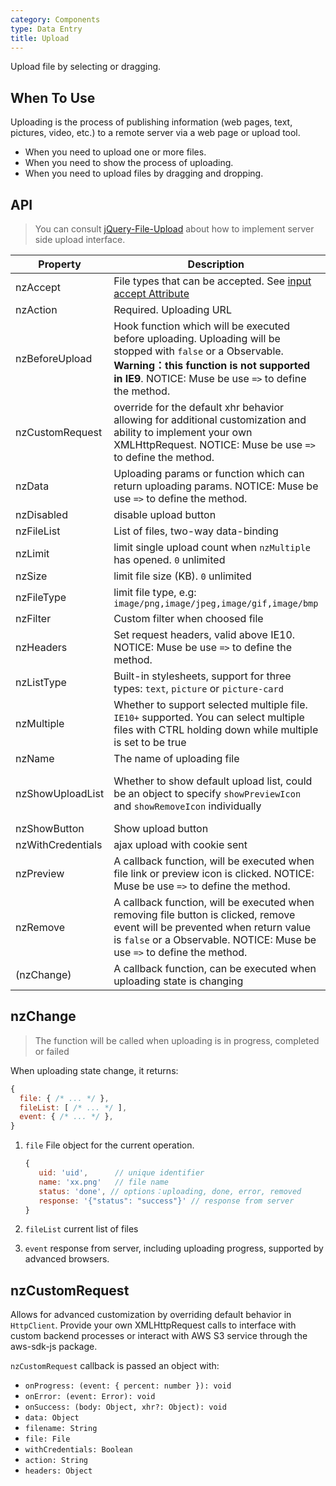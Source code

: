 ```yaml
---
category: Components
type: Data Entry
title: Upload
---
```


Upload file by selecting or dragging.

## When To Use

Uploading is the process of publishing information (web pages, text, pictures, video, etc.) to a remote server via a web page or upload tool.

- When you need to upload one or more files.
- When you need to show the process of uploading.
- When you need to upload files by dragging and dropping.

## API

> You can consult [jQuery-File-Upload](https://github.com/blueimp/jQuery-File-Upload/wiki) about how to implement server side upload interface.

| Property | Description | Type | Default |
| --- | --- | --- | --- |
| nzAccept | File types that can be accepted. See [input accept Attribute](https://developer.mozilla.org/en-US/docs/Web/HTML/Element/input#attr-accept) | string | - |
| nzAction | Required. Uploading URL | string | - |
| nzBeforeUpload | Hook function which will be executed before uploading. Uploading will be stopped with `false` or a Observable. **Warning：this function is not supported in IE9**. NOTICE: Muse be use `=>` to define the method. | (file, fileList) => `boolean|Observable` | - |
| nzCustomRequest | override for the default xhr behavior allowing for additional customization and ability to implement your own XMLHttpRequest. NOTICE: Muse be use `=>` to define the method. | `(item) => Subscription` | - |
| nzData | Uploading params or function which can return uploading params. NOTICE: Muse be use `=>` to define the method. | `Object|((file: UploadFile) => Object)` | - |
| nzDisabled | disable upload button | boolean | false |
| nzFileList | List of files, two-way data-binding | UploadFile[] | - |
| nzLimit | limit single upload count when `nzMultiple` has opened. `0` unlimited | number | 0 |
| nzSize | limit file size (KB). `0` unlimited | number | 0 |
| nzFileType | limit file type, e.g: `image/png,image/jpeg,image/gif,image/bmp` | string | - |
| nzFilter | Custom filter when choosed file | UploadFilter[] | - |
| nzHeaders | Set request headers, valid above IE10. NOTICE: Muse be use `=>` to define the method. | `Object｜((file: UploadFile) => Object)` | - |
| nzListType | Built-in stylesheets, support for three types: `text`, `picture` or `picture-card` | string | 'text' |
| nzMultiple | Whether to support selected multiple file. `IE10+` supported. You can select multiple files with CTRL holding down while multiple is set to be true | boolean | false |
| nzName | The name of uploading file | string | 'file' |
| nzShowUploadList | Whether to show default upload list, could be an object to specify `showPreviewIcon` and `showRemoveIcon` individually | `Boolean or { showPreviewIcon?: boolean, showRemoveIcon?: boolean }` | true |
| nzShowButton | Show upload button | boolean | true |
| nzWithCredentials | ajax upload with cookie sent | boolean | false |
| nzPreview | A callback function, will be executed when file link or preview icon is clicked. NOTICE: Muse be use `=>` to define the method. | `(file: UploadFile) => void` | - |
| nzRemove   | A callback function, will be executed when removing file button is clicked, remove event will be prevented when return value is `false` or a Observable. NOTICE: Muse be use `=>` to define the method. | (file: UploadFile) => `boolean｜Observable` | -   |
| (nzChange) | A callback function, can be executed when uploading state is changing | EventEmitter | - |

## nzChange

> The function will be called when uploading is in progress, completed or failed

When uploading state change, it returns:

```js
{
  file: { /* ... */ },
  fileList: [ /* ... */ ],
  event: { /* ... */ },
}
```

1. `file` File object for the current operation.

   ```js
   {
      uid: 'uid',      // unique identifier
      name: 'xx.png'   // file name
      status: 'done', // options：uploading, done, error, removed
      response: '{"status": "success"}' // response from server
   }
   ```

2. `fileList` current list of files
3. `event` response from server, including uploading progress, supported by advanced browsers.

## nzCustomRequest

Allows for advanced customization by overriding default behavior in `HttpClient`. Provide your own XMLHttpRequest calls to interface with custom backend processes or interact with AWS S3 service through the aws-sdk-js package.

`nzCustomRequest` callback is passed an object with:

- `onProgress: (event: { percent: number }): void`
- `onError: (event: Error): void`
- `onSuccess: (body: Object, xhr?: Object): void`
- `data: Object`
- `filename: String`
- `file: File`
- `withCredentials: Boolean`
- `action: String`
- `headers: Object`
